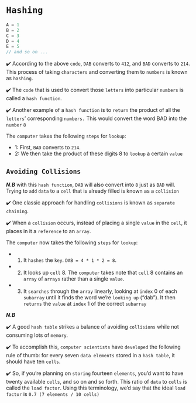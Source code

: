 # ```Hashing```

```c
A = 1
B = 2
C = 3
D = 4
E = 5
// and so on ...
```
:heavy_check_mark: According to the above ```code```,
```DAB``` converts to ```412```, and ```BAD``` converts to ```214```.
This process of taking ```characters``` and converting them to 
```numbers``` is known as ```hashing```. 

:heavy_check_mark: The ```code``` that is used to 
convert those ```letters``` into particular ```numbers``` 
is called a ```hash function```.

:heavy_check_mark: Another example of a ```hash function```
is to ```return``` the product of all the ```letters```’ 
corresponding ```numbers.``` This would convert the word BAD into the ```number``` ```8```

The ```computer``` takes the following ```steps``` for ```lookup```:
- 1: First, ```BAD``` converts to ```214```.
- 2: We then take the product of these digits 8 to ```lookup``` a certain ```value```
## ```Avoiding Collisions```
_**N.B**_ with this ```hash function```, ```DAB``` will also convert into ```8``` just as ```BAD```
will. Trying to ```add``` ```data``` to a ```cell``` that is already filled is known as a ```collision```

:heavy_check_mark: One classic approach for handling ```collisions``` is known as ```separate chaining```.

:heavy_check_mark: When a ```collision``` occurs, instead of placing a single ```value``` in the ```cell```, it places in it a ```reference``` to an ```array```.

The ```computer``` now takes the following ```steps``` for ```lookup```:
- 1. It ```hashes``` the ```key```. ```DAB = 4 * 1 * 2 = 8```.
- 2. It looks up ```cell``` 8. The ```computer``` takes note that ```cell``` 8 contains an ```array``` of ```arrays``` rather than a single ```value```.
- 3. It ```searches``` through the ```array``` linearly, looking at ```index``` 0 of each ```subarray``` until it finds the word we’re ```looking up``` (“dab”). It then ```returns``` the ```value``` at ```index``` 1 of the correct ```subarray```

_**N.B**_

:heavy_check_mark: A good ```hash table``` strikes a balance of avoiding ```collisions``` while not consuming lots of ```memory```.

:heavy_check_mark: To accomplish this, ```computer scientists``` have ```developed``` the following rule of thumb: for every seven ```data elements``` stored in a ```hash table```, it should have ten ```cells```. 

:heavy_check_mark: So, if you’re planning on ```storing``` fourteen ```elements```, you’d want to have twenty available ```cells```, and so on and so forth.
This ratio of ```data``` to ```cells``` is called the ```load factor```. Using this terminology, we’d say that the ideal ```load factor``` is ```0.7 (7 elements / 10 cells)```
